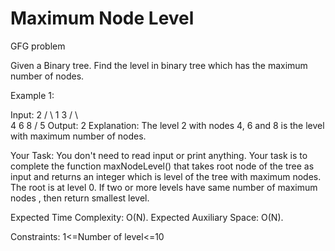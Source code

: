 # Maximum Node Level
GFG problem

Given a Binary tree. Find the level in binary tree which has the maximum number of nodes.

Example 1:

Input:
      2
    /    \ 
   1      3
 /   \     \
4    6      8
     / 
    5
Output: 2
Explanation: The level 2 with nodes 4,
6 and 8 is the level with maximum
number of nodes. 

Your Task:
You don't need to read input or print anything. Your task is to complete the function maxNodeLevel() that takes root node of the tree as input and returns an integer which is level of the tree with maximum nodes. The root is at level 0. If two or more levels have same number of maximum nodes , then return smallest level.

Expected Time Complexity: O(N).
Expected Auxiliary Space: O(N).

Constraints:
1<=Number of level<=10